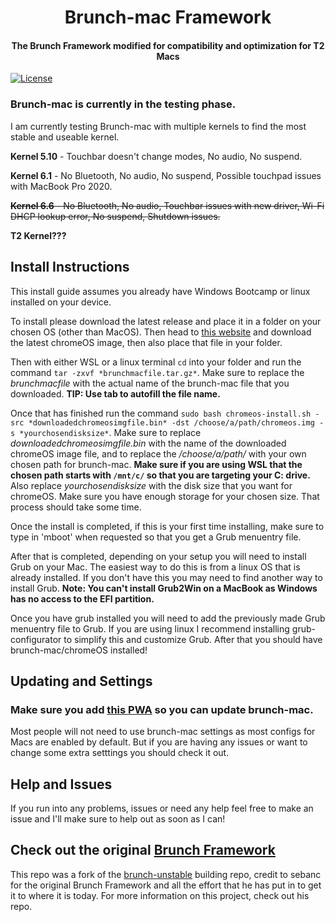 [license-url]: ./LICENSE
[license-shield]: https://img.shields.io/github/license/sebanc/brunch?label=License&logo=Github&style=flat-square

<h1 align="center">Brunch-mac Framework</h1>
<h4 align="center">The Brunch Framework modified for compatibility and optimization for T2 Macs</h4>

[![License][license-shield]][license-url]

### Brunch-mac is currently in the testing phase.

I am currently testing Brunch-mac with multiple kernels to find the most stable and useable kernel.

**Kernel 5.10** - Touchbar doesn't change modes, No audio, No suspend.

**Kernel 6.1** - No Bluetooth, No audio, No suspend, Possible touchpad issues with MacBook Pro 2020.

~~**Kernel 6.6** - No Bluetooth, No audio, Touchbar issues with new driver, Wi-Fi DHCP lookup error, No suspend, Shutdown issues.~~

**T2 Kernel???**

## Install Instructions

This install guide assumes you already have Windows Bootcamp or linux installed on your device.

To install please download the latest release and place it in a folder on your chosen OS (other than MacOS). Then head to [this website](https://cros.tech/device/shyvana/) and download the latest chromeOS image, then also place that file in your folder. 

Then with either WSL or a linux terminal `cd` into your folder and run the command `tar -zxvf *brunchmacfile.tar.gz*`. Make sure to replace the *brunchmacfile* with the actual name of the brunch-mac file that you downloaded. **TIP: Use tab to autofill the file name.**

Once that has finished run the command `sudo bash chromeos-install.sh -src *downloadedchromeosimgfile.bin* -dst /choose/a/path/chromeos.img -s *yourchosendisksize*`. Make sure to replace *downloadedchromeosimgfile.bin* with the name of the downloaded chromeOS image file, and to replace the */choose/a/path/* with your own chosen path for brunch-mac. **Make sure if you are using WSL that the chosen path starts with `/mnt/c/` so that you are targeting your C: drive.** Also replace *yourchosendisksize* with the disk size that you want for chromeOS. Make sure you have enough storage for your chosen size. That process should take some time.

Once the install is completed, if this is your first time installing, make sure to type in 'mboot' when requested so that you get a Grub menuentry file.

After that is completed, depending on your setup you will need to install Grub on your Mac. The easiest way to do this is from a linux OS that is already installed. If you don't have this you may need to find another way to install Grub. **Note: You can't install Grub2Win on a MacBook as Windows has no access to the EFI partition.**

Once you have grub installed you will need to add the previously made Grub menuentry file to Grub. If you are using linux I recommend installing grub-configurator to simplify this and customize Grub. After that you should have brunch-mac/chromeOS installed! 

## Updating and Settings

### Make sure you add [this PWA](https://zprolegend007.github.io/brunch-mac-pwa/) so you can update brunch-mac.

Most people will not need to use brunch-mac settings as most configs for Macs are enabled by default. But if you are having any issues or want to change some extra setttings you should check it out. 

## Help and Issues

If you run into any problems, issues or need any help feel free to make an issue and I'll make sure to help out as soon as I can!

## Check out the original [Brunch Framework](https://github.com/sebanc/brunch)

This repo was a fork of the [brunch-unstable](https://github.com/sebanc/brunch-unstable) building repo, credit to sebanc for the original Brunch Framework and all the effort that he has put in to get it to where it is today. For more information on this project, check out his repo.
